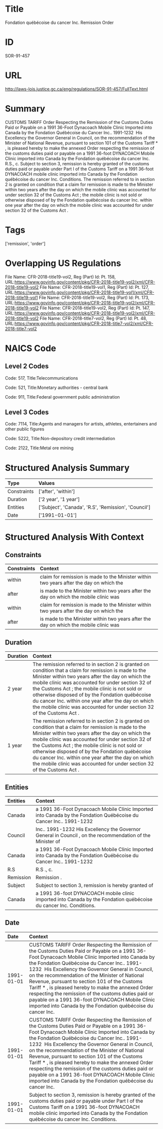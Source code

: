 # Title
Fondation québécoise du cancer Inc. Remission Order


# ID
SOR-91-457

# URL
http://laws-lois.justice.gc.ca/eng/regulations/SOR-91-457/FullText.html


# Summary
CUSTOMS TARIFF Order Respecting the Remission of the Customs Duties Paid or Payable on a 1991 36-Foot Dynacoach Mobile Clinic Imported into Canada by the Fondation Québécoise du Cancer Inc..
1991-1232  His Excellency the Governor General in Council, on the recommendation of the Minister of National Revenue, pursuant to section 101 of the  Customs Tariff * , is pleased hereby to make the annexed  Order respecting the remission of the customs duties paid or payable on a 1991 36-foot DYNACOACH Mobile Clinic imported into Canada by the Fondation québécoise du cancer Inc. R.S., c.
Subject to section 3, remission is hereby granted of the customs duties paid or payable under Part I of the  Customs Tariff  on a 1991 36-foot DYNACOACH mobile clinic imported into Canada by the Fondation québécoise du cancer Inc. Conditions.
The remission referred to in section 2 is granted on condition that a claim for remission is made to the Minister within two years after the day on which the mobile clinic was accounted for under section 32 of the  Customs Act ; the mobile clinic is not sold or otherwise disposed of by the Fondation québécoise du cancer Inc. within one year after the day on which the mobile clinic was accounted for under section 32 of the  Customs Act .


# Tags
['remission', 'order']


# Overlapping US Regulations
File Name: CFR-2018-title19-vol2, Reg (Part) Id: Pt. 158, URL:https://www.govinfo.gov/content/pkg/CFR-2018-title19-vol2/xml/CFR-2018-title19-vol2
File Name: CFR-2018-title19-vol1, Reg (Part) Id: Pt. 127, URL:https://www.govinfo.gov/content/pkg/CFR-2018-title19-vol1/xml/CFR-2018-title19-vol1
File Name: CFR-2018-title19-vol2, Reg (Part) Id: Pt. 173, URL:https://www.govinfo.gov/content/pkg/CFR-2018-title19-vol2/xml/CFR-2018-title19-vol2
File Name: CFR-2018-title19-vol2, Reg (Part) Id: Pt. 147, URL:https://www.govinfo.gov/content/pkg/CFR-2018-title19-vol2/xml/CFR-2018-title19-vol2
File Name: CFR-2018-title7-vol2, Reg (Part) Id: Pt. 48, URL:https://www.govinfo.gov/content/pkg/CFR-2018-title7-vol2/xml/CFR-2018-title7-vol2



# NAICS Code
## Level 2 Codes
Code: 517, Title:Telecommunications

Code: 521, Title:Monetary authorities - central bank

Code: 911, Title:Federal government public administration




## Level 3 Codes
Code: 7114, Title:Agents and managers for artists, athletes, entertainers and other public figures

Code: 5222, Title:Non-depository credit intermediation

Code: 2122, Title:Metal ore mining







# Structured Analysis Summary
| Type        | Values                                               |
|:------------|:-----------------------------------------------------|
| Constraints | ['after', 'within']                                  |
| Duration    | ['2 year', '1 year']                                 |
| Entities    | ['Subject', 'Canada', 'R.S', 'Remission', 'Council'] |
| Date        | ['1991-01-01']                                       |


# Structured Analysis With Context
 


## Constraints
| Constraints   | Context                                                                                 |
|:--------------|:----------------------------------------------------------------------------------------|
| within        | claim for remission is made to the Minister within two years after the day on which the |
| after         | is made to the Minister within two years after the day on which the mobile clinic was   |
| within        | claim for remission is made to the Minister within two years after the day on which the |
| after         | is made to the Minister within two years after the day on which the mobile clinic was   |


## Duration
| Duration   | Context                                                                                                                                                                                                                                                                                                                                                                                                                                                  |
|:-----------|:---------------------------------------------------------------------------------------------------------------------------------------------------------------------------------------------------------------------------------------------------------------------------------------------------------------------------------------------------------------------------------------------------------------------------------------------------------|
| 2 year     | The remission referred to in section 2 is granted on condition that a claim for remission is made to the Minister within two years after the day on which the mobile clinic was accounted for under section 32 of the  Customs Act ; the mobile clinic is not sold or otherwise disposed of by the Fondation québécoise du cancer Inc. within one year after the day on which the mobile clinic was accounted for under section 32 of the  Customs Act . |
| 1 year     | The remission referred to in section 2 is granted on condition that a claim for remission is made to the Minister within two years after the day on which the mobile clinic was accounted for under section 32 of the  Customs Act ; the mobile clinic is not sold or otherwise disposed of by the Fondation québécoise du cancer Inc. within one year after the day on which the mobile clinic was accounted for under section 32 of the  Customs Act . |


## Entities
| Entities   | Context                                                                                                             |
|:-----------|:--------------------------------------------------------------------------------------------------------------------|
| Canada     | a 1991 36-Foot Dynacoach Mobile Clinic Imported into Canada by the Fondation Québécoise du Cancer Inc.. 1991-1232   |
| Council    | Inc.. 1991-1232 His Excellency the Governor General in Council , on the recommendation of the Minister of           |
| Canada     | a 1991 36-Foot Dynacoach Mobile Clinic Imported into Canada by the Fondation Québécoise du Cancer Inc.. 1991-1232   |
| R.S        | R.S ., c.                                                                                                           |
| Remission  | Remission .                                                                                                         |
| Subject    | Subject to section 3, remission is hereby granted of                                                                |
| Canada     | a 1991 36-foot DYNACOACH mobile clinic imported into Canada  by the Fondation québécoise du cancer Inc. Conditions. |


## Date
| Date       | Context                                                                                                                                                                                                                                                                                                                                                                                                                                                                                                                                                                                       |
|:-----------|:----------------------------------------------------------------------------------------------------------------------------------------------------------------------------------------------------------------------------------------------------------------------------------------------------------------------------------------------------------------------------------------------------------------------------------------------------------------------------------------------------------------------------------------------------------------------------------------------|
| 1991-01-01 | CUSTOMS TARIFF Order Respecting the Remission of the Customs Duties Paid or Payable on a 1991 36-Foot Dynacoach Mobile Clinic Imported into Canada by the Fondation Québécoise du Cancer Inc.. 1991-1232  His Excellency the Governor General in Council, on the recommendation of the Minister of National Revenue, pursuant to section 101 of the  Customs Tariff * , is pleased hereby to make the annexed  Order respecting the remission of the customs duties paid or payable on a 1991 36-foot DYNACOACH Mobile Clinic imported into Canada by the Fondation québécoise du cancer Inc. |
| 1991-01-01 | CUSTOMS TARIFF Order Respecting the Remission of the Customs Duties Paid or Payable on a 1991 36-Foot Dynacoach Mobile Clinic Imported into Canada by the Fondation Québécoise du Cancer Inc.. 1991-1232  His Excellency the Governor General in Council, on the recommendation of the Minister of National Revenue, pursuant to section 101 of the  Customs Tariff * , is pleased hereby to make the annexed  Order respecting the remission of the customs duties paid or payable on a 1991 36-foot DYNACOACH Mobile Clinic imported into Canada by the Fondation québécoise du cancer Inc. |
| 1991-01-01 | Subject to section 3, remission is hereby granted of the customs duties paid or payable under Part I of the  Customs Tariff  on a 1991 36-foot DYNACOACH mobile clinic imported into Canada by the Fondation québécoise du cancer Inc. Conditions.                                                                                                                                                                                                                                                                                                                                            |



